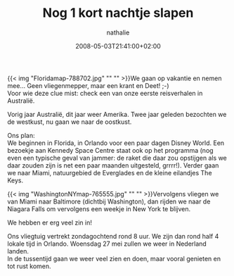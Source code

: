 ﻿---
title: Nog 1 kort nachtje slapen
author: nathalie
type: post
date: 2008-05-03T21:41:00+02:00
url: /weblog/2008/05/03/nog-1-kort-nachtje-slapen/
commentFolder: 2008-05-03-nog-1-kort-nachtje-slapen
categories:
- Vakantie
tags:
- Amerika
- Oost-kant
resources:
- src: Floridamap-788702.jpg
- src: WashingtonNYmap-765555.jpg

---
{{< img "Floridamap-788702.jpg" ""  "" >}}We gaan op vakantie en nemen mee... Geen vliegenmepper, maar een krant en Deet! ;-)  
Voor wie deze clue mist: check een van onze eerste reisverhalen in Australië.  

Vorig jaar Australië, dit jaar weer Amerika. Twee jaar geleden bezochten we de westkust, nu gaan we naar de oostkust.  

Ons plan:  
We beginnen in Florida, in Orlando voor een paar dagen Disney World. Een bezoekje aan Kennedy Space Centre staat ook op het programma (nog even een typische geval van jammer: de raket die daar zou opstijgen als we daar zouden zijn is net een paar maanden uitgesteld, grrrr!). Verder gaan we naar Miami, natuurgebied de Everglades en de kleine eilandjes The Keys.  

{{< img "WashingtonNYmap-765555.jpg" ""  "" >}}Vervolgens vliegen we van Miami naar Baltimore (dichtbij Washington), dan rijden we naar de Niagara Falls om vervolgens een weekje in New York te blijven.  

We hebben er erg veel zin in!  

Ons vliegtuig vertrekt zondagochtend rond 8 uur. We zijn dan rond half 4 lokale tijd in Orlando. Woensdag 27 mei zullen we weer in Nederland landen.  
In de tussentijd gaan we weer veel zien en doen, maar vooral genieten en tot rust komen.
